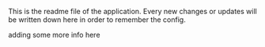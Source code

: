 This is the readme file of the application.
Every new changes or updates will be written 
down here in order to remember the config.


adding some more info here

